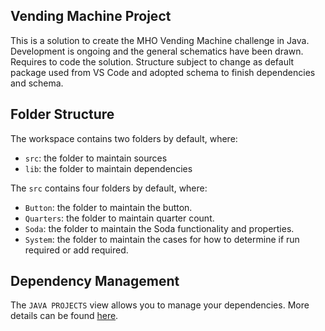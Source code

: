 ## Vending Machine Project

This is a solution to create the MHO Vending Machine challenge in Java. Development is ongoing and the general schematics have been drawn. Requires to code the solution. Structure subject to change as default package used from VS Code and adopted schema to finish dependencies and schema.

## Folder Structure

The workspace contains two folders by default, where:

- `src`: the folder to maintain sources
- `lib`: the folder to maintain dependencies

The `src` contains four folders by default, where:

- `Button`: the folder to maintain the button.
- `Quarters`: the folder to maintain quarter count.
- `Soda`: the folder to maintain the Soda functionality and properties.
- `System`: the folder to maintain the cases for how to determine if run required or add required.

## Dependency Management

The `JAVA PROJECTS` view allows you to manage your dependencies. More details can be found [here](https://github.com/microsoft/vscode-java-dependency#manage-dependencies).
